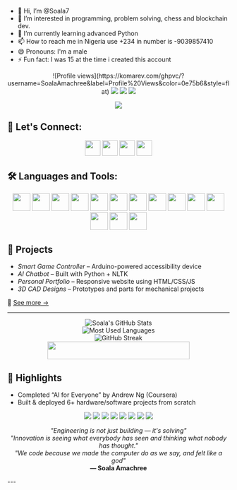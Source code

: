 - 👋 Hi, I’m @Soala7
- 👀 I’m interested in programming, problem solving, chess and  blockchain dev.
- 🌱 I’m currently learning advanced Python
- 📫 How to reach me in Nigeria use +234 in number is -9039857410
- 😄 Pronouns: I'm a male
- ⚡ Fun fact: I was 15 at the time i created this account

<!-- 🔗 Quick Info Badges -->
<p align="center">
  ![Profile views](https://komarev.com/ghpvc/?username=SoalaAmachree&label=Profile%20Views&color=0e75b6&style=flat)
  <img src="https://img.shields.io/badge/Mechatronics%20Engineering-blue?style=flat-square" />
  <img src="https://img.shields.io/badge/Made%20in-Nigeria-008751?style=flat-square" />
  <img src="https://img.shields.io/github/followers/Soala7?label=Followers&style=social" /> 
</p>

<!---
Soala7/Soala7 is a ✨ special ✨ repository because its `README.md` (this file) appears on your GitHub profile.
You can click the Preview link to take a look at your changes.
--->
<!-- 🔠 Typing Animation Header -->
<p align="center">
  <img src="https://readme-typing-svg.herokuapp.com?font=Fira+Code&duration=3000&pause=1000&color=00BFFF&width=550&lines=Hi%2C+I'm+Soala+👋;Mechatronics+Engineering+Student;Creative+Coder+%7C+AI+Explorer+%7C+Builder;Solving+Real-World+Problems+with+Tech;Engineer+with+Code%2C+Design+%26+Vision" />
</p>


## 🔗 Let's Connect:
<p align="center">
  <!-- Gmail -->
  <a href="mailto:nigaamace@gmail.com"><img src="https://cdn.jsdelivr.net/gh/devicons/devicon/icons/google/google-original.svg" width="35" /></a>
  <!-- Twitter -->
  <a href="https://twitter.com/AmaceNiga31850"><img src="https://cdn.jsdelivr.net/gh/devicons/devicon/icons/twitter/twitter-original.svg" width="35" /></a>
  <!-- Stack Overflow -->
  <a href="https://stackoverflow.com/users/preferences/31110642"><img src="https://cdn.jsdelivr.net/gh/devicons/devicon/icons/stackoverflow/stackoverflow-original.svg" width="35" /></a>
  <!-- LinkedIn -->
  <a href="https://www.linkedin.com/in/soala-amachree-12361313"><img src="https://cdn.jsdelivr.net/gh/devicons/devicon/icons/linkedin/linkedin-original.svg" width="35" /></a>
</p>



## 🛠️ Languages and Tools:
<p align="center">
  <!-- Programming & Tools -->
  <img src="https://cdn.jsdelivr.net/gh/devicons/devicon/icons/html5/html5-original.svg" width="40"/>
  <img src="https://cdn.jsdelivr.net/gh/devicons/devicon/icons/css3/css3-original.svg" width="40"/>
  <img src="https://cdn.jsdelivr.net/gh/devicons/devicon/icons/javascript/javascript-original.svg" width="40"/>
  <img src="https://cdn.jsdelivr.net/gh/devicons/devicon/icons/python/python-original.svg" width="40"/>
  <img src="https://cdn.jsdelivr.net/gh/devicons/devicon@latest/icons/flask/flask-original.svg" width="40" />
  <img src="https://cdn.jsdelivr.net/gh/devicons/devicon@latest/icons/kaggle/kaggle-original.svg" width="40"/>
  <img src="https://cdn.jsdelivr.net/gh/devicons/devicon/icons/vscode/vscode-original.svg" width="40"/>
  <img src="https://cdn.jsdelivr.net/gh/devicons/devicon/icons/ubuntu/ubuntu-plain.svg" width="40"/>
  <img src="https://cdn.jsdelivr.net/gh/devicons/devicon/icons/docker/docker-original.svg" width="40"/>
  <img src="https://cdn.jsdelivr.net/gh/devicons/devicon@latest/icons/visualstudio/visualstudio-original.svg" width="40" />
  <img src="https://cdn.jsdelivr.net/gh/devicons/devicon/icons/github/github-original.svg" width="40"/>
  <img src="https://cdn.jsdelivr.net/gh/devicons/devicon@latest/icons/yarn/yarn-original.svg" width="40" />
  <img src="https://cdn.jsdelivr.net/gh/devicons/devicon/icons/git/git-original.svg" width="40"/>
  <img src="https://cdn.jsdelivr.net/gh/devicons/devicon@latest/icons/canva/canva-original.svg" width="40" />
          
</p>

## 🚀 Projects

- *Smart Game Controller* – Arduino-powered accessibility device  
- *AI Chatbot* – Built with Python + NLTK  
- *Personal Portfolio* – Responsive website using HTML/CSS/JS  
- *3D CAD Designs* – Prototypes and parts for mechanical projects  

🔗 [See more →](https://github.com/Soala7?tab=repositories)


---
<p align="center">
  <img src="https://github-readme-stats.vercel.app/api?username=Soala7&show_icons=true&theme=radical" alt="Soala's GitHub Stats" />
  <br />
  <img src="https://github-readme-stats.vercel.app/api/top-langs/?username=Soala7&layout=compact&theme=radical" alt="Most Used Languages" />
  <br />
  <img src="https://streak-stats.demolab.com?user=Soala7&theme=radical&border_radius=5" alt="GitHub Streak" />
    <br/>
  <img src="https://github-profile-trophy.vercel.app/?username=Soala7&theme=radical&no-frame=true&margin-w=10" width="80%" height = "40" />

</p>


## 📌 Highlights

- Completed “AI for Everyone” by Andrew Ng (Coursera)  
- Built & deployed 6+ hardware/software projects from scratch
<p align="center">
  <!-- Harvard CS50 AI + Python -->
  <img src="https://img.shields.io/badge/-Harvard%20CS50:AI%20&%20Python-red?style=for-the-badge&logo=harvard&logoColor=white" />

  <!-- Flask Web App -->
  <img src="https://img.shields.io/badge/-Flask%20Web%20Apps-black?style=for-the-badge&logo=flask&logoColor=white" />

  <!-- Python CLI Grading System -->
  <img src="https://img.shields.io/badge/-Python%20Result%20App-306998?style=for-the-badge&logo=python&logoColor=white" />

  <!-- Git & GitHub -->
  <img src="https://img.shields.io/badge/-Git%20&%20GitHub-181717?style=for-the-badge&logo=github&logoColor=white" />

  <!-- Chatbot in React + Flask -->
  <img src="https://img.shields.io/badge/-Chatbot%20(React+Flask)-61DAFB?style=for-the-badge&logo=react&logoColor=black" />

  <!-- VS Code Mastery -->
  <img src="https://img.shields.io/badge/-Visual%20Studio%20Code-007ACC?style=for-the-badge&logo=visualstudiocode&logoColor=white" />

  <!-- Docker + Ubuntu Tools -->
  <img src="https://img.shields.io/badge/-Ubuntu%20&%20Docker-E95420?style=for-the-badge&logo=ubuntu&logoColor=white" />

  <!-- GitHub Achievements -->
  <img src="https://img.shields.io/badge/-GitHub%20Achievements-6e40c9?style=for-the-badge&logo=github&logoColor=white" />
</p>

 <p align="center">
  <em>"Engineering is not just building — it's solving"</em><br/>
  <em>"Innovation is seeing what everybody has seen and thinking what nobody has thought."</em><br/>
  <em>"We code because we made the computer do as we say, and felt like a god"</em><br/>
  <strong>— Soala Amachree</strong>
</p>
---

